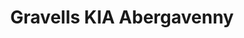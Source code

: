 ---
title: "Gravells KIA Abergavenny"
url: /llanfoist-abetrgavenny/gravells-kia-abergavenny/
shop: car
---